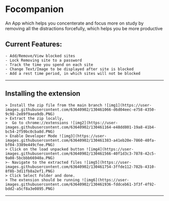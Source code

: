 # Focompanion
An App which helps you concenterate and focus more on study by removing all the distractions forcefully, which helps you be more productive

## Current Features: 

    - Add/Remove/View blocked sites
    - Lock Removing site to a password
    - Track the time you spend on each site
    - Change Text/Image to be displayed after site is blocked
    - Add a rest time period, in which sites will not be blocked
***
## Installing the extension
    > Install the zip file from the main branch ![img1](https://user-images.githubusercontent.com/63640902/130461066-d6d04eec-e758-4350-9c98-2e89f9aea9db.PNG)
    > Extract the zip locally,
    >  Go to chrome://extensions ![img2](https://user-images.githubusercontent.com/63640902/130461164-e48dd801-19a8-41b4-bc54-2f59bc0cba8d.PNG)
    > Enable Developer Mode ![img3](https://user-images.githubusercontent.com/63640902/130461383-a41eb20e-7860-40fa-bf04-3389e449cfee.PNG)
    > Click on the load unpacked button ![img4](https://user-images.githubusercontent.com/63640902/130461566-40f1d3c3-7878-42c5-9a08-5bcbbb66940a.PNG)
    >- Navigate to the extracted files ![img5](https://user-images.githubusercontent.com/63640902/130461754-3ffde112-782b-4310-8f8b-3d11fb8a2ef1.PNG)
    > Click Select Folder and done.
    > The extension should be running ![img6](https://user-images.githubusercontent.com/63640902/130461936-fddceb61-3f3f-4f92-bdd2-a5cf8a3e0895.PNG)    
***